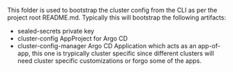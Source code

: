 This folder is used to bootstrap the cluster config from the CLI as per the project root README.md. Typically this will bootstrap the following artifacts:

- sealed-secrets private key
- cluster-config AppProject for Argo CD
- cluster-config-manager Argo CD Application which acts as an app-of-app, this one is trypically cluster specific since different clusters will need cluster specific customizations or forgo some of the apps.